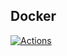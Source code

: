 ## Docker

[![Actions](https://github.com/wk-j/docker-actions/workflows/build/badge.svg)](https://github.com/wk-j/docker-actions/actions)